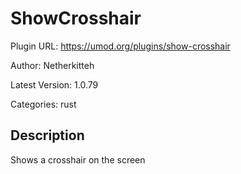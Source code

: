 # ShowCrosshair

Plugin URL: https://umod.org/plugins/show-crosshair

Author: Netherkitteh

Latest Version: 1.0.79

Categories: rust

## Description

Shows a crosshair on the screen
